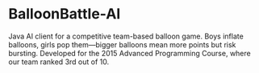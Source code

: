 # BalloonBattle-AI
Java AI client for a competitive team-based balloon game. Boys inflate balloons, girls pop them—bigger balloons mean more points but risk bursting. Developed for the 2015 Advanced Programming Course, where our team ranked 3rd out of 10.
